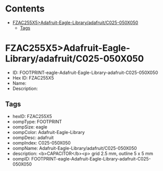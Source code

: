 



Contents
========

* [FZAC255X5>Adafruit-Eagle-Library/adafruit/C025-050X050](#fzac255x5adafruit-eagle-libraryadafruitc025-050x050)
	* [Tags](#tags)

# FZAC255X5>Adafruit-Eagle-Library/adafruit/C025-050X050

- ID: FOOTPRINT-eagle-Adafruit-Eagle-Library-adafruit-C025-050X050
- Hex ID: FZAC255X5
- Name: 
- Description: 

## Tags

- hexID: FZAC255X5
- oompType: FOOTPRINT
- oompSize: eagle
- oompColor: Adafruit-Eagle-Library
- oompDesc: adafruit
- oompIndex: C025-050X050
- oompName: Adafruit-Eagle-Library/adafruit/C025-050X050
- description: &lt;b&gt;CAPACITOR&lt;/b&gt;&lt;p&gt;
grid 2.5 mm, outline 5 x 5 mm
- oompID: FOOTPRINT-eagle-Adafruit-Eagle-Library-adafruit-C025-050X050
